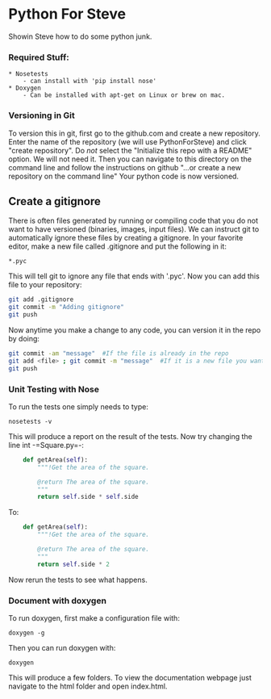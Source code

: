 # Python For Steve

Showin Steve how to do some python junk.

### Required Stuff:

    * Nosetests
        - can install with 'pip install nose'
    * Doxygen
        - Can be installed with apt-get on Linux or brew on mac.

### Versioning in Git
To version this in git, first go to the github.com and create a new repository. Enter the name of the
repository (we will use PythonForSteve) and click "create repository". Do *not* select the "Initialize this repo with a README" option.
We will not need it. Then you can navigate to this directory on the command line and follow the instructions on github "...or create a new repository on the command line"
Your python code is now versioned.

## Create a gitignore
There is often files generated by running or compiling code that you do not want to have versioned (binaries, images, input files). We can instruct git to
automatically ignore these files by creating a gitignore. In your favorite editor,
make a new file called .gitignore and put the following in it:

```
*.pyc
```

This will tell git to ignore any file that ends with '.pyc'.
Now you can add this file to your repository:

```bash
git add .gitignore
git commit -m "Adding gitignore"
git push
```

Now anytime you make a change to any code, you can version it in the repo by
doing:

```bash
git commit -am "message"  #If the file is already in the repo
git add <file> ; git commit -m "message"  #If it is a new file you want to version
git push
```

### Unit Testing with Nose
To run the tests one simply needs to type:

    nosetests -v

This will produce a report on the result of the tests.
Now try changing the line int -=Square.py=-:

```python
    def getArea(self):
        """!Get the area of the square.

        @return The area of the square.
        """
        return self.side * self.side
```
To:
```python
    def getArea(self):
        """!Get the area of the square.

        @return The area of the square.
        """
        return self.side * 2
```
Now rerun the tests to see what happens.

### Document with doxygen

To run doxygen, first make a configuration file with:

    doxygen -g

Then you can run doxygen with:

    doxygen

This will produce a few folders. To view the documentation webpage just navigate to the html folder and open index.html.
